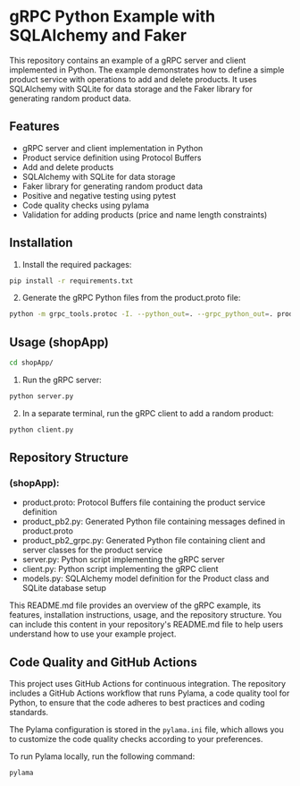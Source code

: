 # gRPC Python Example with SQLAlchemy and Faker

This repository contains an example of a gRPC server and client implemented in Python. The example demonstrates how to define a simple product service with operations to add and delete products. It uses SQLAlchemy with SQLite for data storage and the Faker library for generating random product data.

## Features

- gRPC server and client implementation in Python
- Product service definition using Protocol Buffers
- Add and delete products
- SQLAlchemy with SQLite for data storage
- Faker library for generating random product data
- Positive and negative testing using pytest
- Code quality checks using pylama
- Validation for adding products (price and name length constraints)

## Installation

1. Install the required packages:

```bash
pip install -r requirements.txt
```

2. Generate the gRPC Python files from the product.proto file:

```bash
python -m grpc_tools.protoc -I. --python_out=. --grpc_python_out=. product.proto
```

## Usage (shopApp)

```bash
cd shopApp/
```  

1. Run the gRPC server:
```bash
python server.py
```

2. In a separate terminal, run the gRPC client to add a random product:

```bash
python client.py
```

## Repository Structure

### (shopApp):

- product.proto: Protocol Buffers file containing the product service definition
- product_pb2.py: Generated Python file containing messages defined in product.proto
- product_pb2_grpc.py: Generated Python file containing client and server classes for the product service
- server.py: Python script implementing the gRPC server
- client.py: Python script implementing the gRPC client
- models.py: SQLAlchemy model definition for the Product class and SQLite database setup


This README.md file provides an overview of the gRPC example, its features, installation instructions, usage, and the repository structure. You can include this content in your repository's README.md file to help users understand how to use your example project.

## Code Quality and GitHub Actions

This project uses GitHub Actions for continuous integration. The repository includes a GitHub Actions workflow that runs Pylama, a code quality tool for Python, to ensure that the code adheres to best practices and coding standards.

The Pylama configuration is stored in the `pylama.ini` file, which allows you to customize the code quality checks according to your preferences.

To run Pylama locally, run the following command:

```bash
pylama
```
